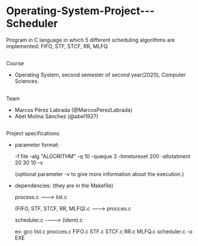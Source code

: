# Operating-System-Project---Scheduler

Program in C language in which 5 different scheduling algorithms are implemented: FIFO, STF, STCF, RR, MLFQ 

##

Course 

 - Operating System, second semester of second year(2020), Computer Sciences.

##

Team

- Marcos Pérez Labrada (@MarcosPerezLabrada)
- Abel Molina Sánchez (@abel1927)

##
Project specifications:

- parameter format:

    -f file -alg "ALGORITHM" -q 10 -queque 3 -timetoreset 200 -allotatment 20 30 10 -v
    
  (optional parameter -v to give more information about the execution.)


- dependencies: (they are in the Makefile)

    process.c ---> list.c
    
    (FIFO, STF, STCF, RR, MLFQ).c ---> procces.c
    
    scheduler.c ----> (idem).c
    
    ex: gcc list.c procces.c FIFO.c STF.c STCF.c RR.c MLFQ.c scheduler.c -o EXE
